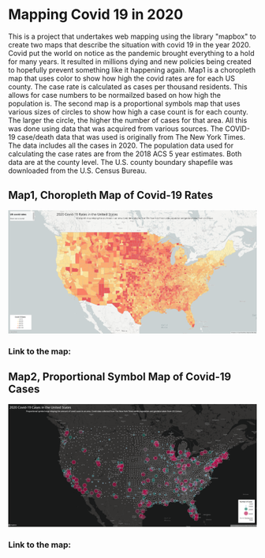 # Mapping Covid 19 in 2020
This is a project that undertakes web mapping using the library "mapbox" to create two maps that describe the situation with covid 19 in the year 2020. Covid put the world on notice as the pandemic brought everything to a hold for many years. It resulted in millions dying and new policies being created to hopefully prevent something like it happening again. Map1 is a choropleth map that uses color to show how high the covid rates are for each US county. The case rate is calculated as cases per thousand residents. This allows for case numbers to be normailzed based on how high the population is. The second map is a proportional symbols map that uses various sizes of circles to show how high a case count is for each county. The larger the circle, the higher the number of cases for that area. All this was done using data that was acquired from various sources. The COVID-19 case/death data that was used is originally from The New York Times. The data includes all the cases in 2020. The population data used for calculating the case rates are from the 2018 ACS 5 year estimates. Both data are at the county level. The U.S. county boundary shapefile was downloaded from the U.S. Census Bureau. 

## Map1, Choropleth Map of Covid-19 Rates
<img src="img/map1sc.png" alt="map 1 screenshot"/>

### Link to the map:

## Map2, Proportional Symbol Map of Covid-19 Cases
<img src="img/map2sc.png" alt="map 2 screenshot"/>

### Link to the map:
